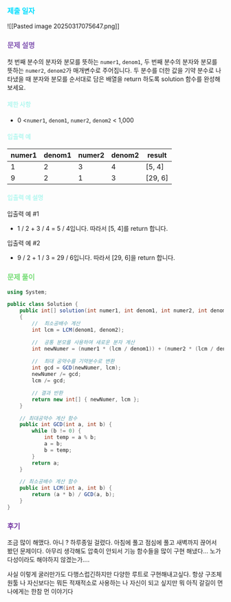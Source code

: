 ### <font color="00DDFF">제출 일자 </font>

![[Pasted image 20250317075647.png]]

### <font color="#8458B3">문제 설명</font>

첫 번째 분수의 분자와 분모를 뜻하는 `numer1`, `denom1`, 두 번째 분수의 분자와 분모를 뜻하는 `numer2`, `denom2`가 매개변수로 주어집니다. 두 분수를 더한 값을 기약 분수로 나타냈을 때 분자와 분모를 순서대로 담은 배열을 return 하도록 solution 함수를 완성해보세요.

#### <font color="#b2f7ef">제한 사항</font>

- 0 <`numer1`, `denom1`, `numer2`, `denom2` < 1,000

#### <font color="#b2f7ef">입출력 예</font>

|numer1|denom1|numer2|denom2|result|
|---|---|---|---|---|
|1|2|3|4|[5, 4]|
|9|2|1|3|[29, 6]|

#### <font color="#b2f7ef">입출력 예 설명</font>

입출력 예 #1

- 1 / 2 + 3 / 4 = 5 / 4입니다. 따라서 [5, 4]를 return 합니다.

입출력 예 #2

- 9 / 2 + 1 / 3 = 29 / 6입니다. 따라서 [29, 6]을 return 합니다.

### <font color="#77dd77">문제 풀이</font>

```cs
using System;

public class Solution {
    public int[] solution(int numer1, int denom1, int numer2, int denom2) 
    {
        //  최소공배수 계산
        int lcm = LCM(denom1, denom2);

        //  공통 분모를 사용하여 새로운 분자 계산
        int newNumer = (numer1 * (lcm / denom1)) + (numer2 * (lcm / denom2));
        
        //  최대 공약수를 기약분수로 변환
        int gcd = GCD(newNumer, lcm);
        newNumer /= gcd;
        lcm /= gcd;

        // 결과 반환
        return new int[] { newNumer, lcm };
    }

    // 최대공약수 계산 함수
    public int GCD(int a, int b) {
        while (b != 0) {
            int temp = a % b;
            a = b;
            b = temp;
        }
        return a;
    }

    // 최소공배수 계산 함수 
    public int LCM(int a, int b) {
        return (a * b) / GCD(a, b);
    }
}
```

### <font color="#7030a0">후기</font>

조금 많이 해맸다. 아니 ? 하루종일 걸렸다. 아침에 풀고 점심에 풀고 새벽까지 끊어서 봤던 문제이다. 
아무리 생각해도 압축이 안되서  기능 함수들을 많이 구현 해냈다... 
노가다성이라도 해야하지 않겠는가....

사실 이렇게 굴러만가도 다행스럽긴하지만 다양한 루트로 구현해내고싶다.
항상 구조체 원툴 나 자신보다는 뭐든 적재적소로 사용하는 나 자신이 되고 싶지만 뭐 
아직 갈길이 먼 나에게는 한참 먼 이야기다 


